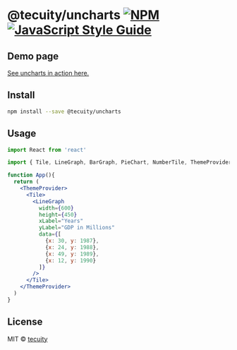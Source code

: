 # @tecuity/uncharts [![NPM](https://img.shields.io/npm/v/uncharts.svg)](https://www.npmjs.com/package/uncharts) [![JavaScript Style Guide](https://img.shields.io/badge/code_style-standard-brightgreen.svg)](https://standardjs.com)

## Demo page

[See uncharts in action here.](https://tecuity.github.io/uncharts/)

## Install

```bash
npm install --save @tecuity/uncharts
```

## Usage

```jsx
import React from 'react'

import { Tile, LineGraph, BarGraph, PieChart, NumberTile, ThemeProvider} from '@tecuity/uncharts'

function App(){
  return (
    <ThemeProvider>
      <Tile>
        <LineGraph
          width={600}
          height={450}
          xLabel="Years"
          yLabel="GDP in Millions"
          data={[
            {x: 30, y: 1987},
            {x: 24, y: 1988},
            {x: 49, y: 1989},
            {x: 12, y: 1990}
          ]}
        />
      </Tile>
    </ThemeProvider>
  )
}
```

## License

MIT © [tecuity](https://github.com/tecuity)
